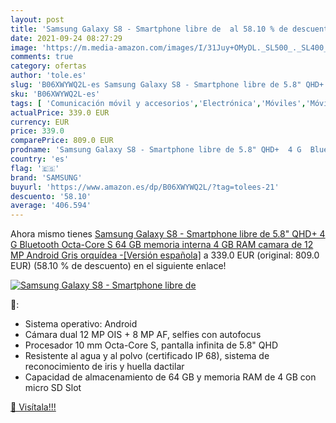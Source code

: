 ```yaml
---
layout: post
title: 'Samsung Galaxy S8 - Smartphone libre de  al 58.10 % de descuento'
date: 2021-09-24 08:27:29
image: 'https://m.media-amazon.com/images/I/31Juy+OMyDL._SL500_._SL400_.jpg'
comments: true
category: ofertas
author: 'tole.es'
slug: 'B06XWYWQ2L-es Samsung Galaxy S8 - Smartphone libre de 5.8" QHD+ 4 G...'
sku: 'B06XWYWQ2L-es'
tags: [ 'Comunicación móvil y accesorios','Electrónica','Móviles','Móviles y smartphones libres','android','samsung', ]
actualPrice: 339.0 EUR
currency: EUR
price: 339.0
comparePrice: 809.0 EUR
prodname: 'Samsung Galaxy S8 - Smartphone libre de 5.8" QHD+  4 G  Bluetooth  Octa-Core S  64 GB memoria interna  4 GB RAM  camara de 12 MP  Android   Gris orquídea  -[Versión española]'
country: 'es'
flag: '🇪🇸'
brand: 'SAMSUNG'
buyurl: 'https://www.amazon.es/dp/B06XWYWQ2L/?tag=tolees-21'
descuento: '58.10'
average: '406.594'
---
```


Ahora mismo tienes [Samsung Galaxy S8 - Smartphone libre de 5.8" QHD+  4 G  Bluetooth  Octa-Core S  64 GB memoria interna  4 GB RAM  camara de 12 MP  Android   Gris orquídea  -[Versión española]](https://www.amazon.es/dp/B06XWYWQ2L/?tag=tolees-21) a 339.0 EUR (original: 809.0 EUR) (58.10 %  de descuento) en el siguiente enlace!

[![Samsung Galaxy S8 - Smartphone libre de ](https://m.media-amazon.com/images/I/31Juy+OMyDL._SL500_._SL400_.jpg)](https://www.amazon.es/dp/B06XWYWQ2L/?tag=tolees-21)

🔎:

- Sistema operativo: Android
- Cámara dual 12 MP OIS + 8 MP AF, selfies con autofocus
- Procesador 10 mm Octa-Core S, pantalla infinita de 5.8" QHD
- Resistente al agua y al polvo (certificado IP 68), sistema de reconocimiento de iris y huella dactilar
- Capacidad de almacenamiento de 64 GB y memoria RAM de 4 GB con micro SD Slot

[🛒 Visítala!!!](https://www.amazon.es/dp/B06XWYWQ2L/?tag=tolees-21)
